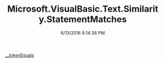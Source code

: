 ﻿---
title: Microsoft.VisualBasic.Text.Similarity.StatementMatches
date: 6/13/2016 8:14:38 PM
---

[__tokenEquals](T-Microsoft.VisualBasic.Text.Similarity.StatementMatches.__tokenEquals.html)
